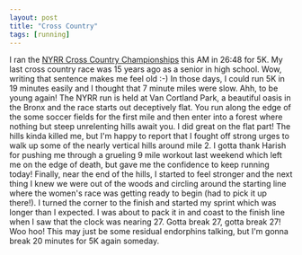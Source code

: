 ```yaml
---
layout: post
title: "Cross Country"
tags: [running]
---
```


I ran the [NYRR Cross Country Championships](http://web2.nyrrc.org/cgi-bin/start.cgi/aes-programs/results/startup.html?result.id=a31116&amp;result.year=2003) this AM in 26:48 for 5K. My last cross country race was 15 years ago as a senior in high school. Wow, writing that sentence makes me feel old :-) In those days, I could run 5K in 19 minutes easily and I thought that 7 minute miles were slow. Ahh, to be young again! The NYRR run is held at Van Cortland Park, a beautiful oasis in the Bronx and the race starts out deceptively flat. You run along the edge of the some soccer fields for the first mile and then enter into a forest where nothing but steep unrelenting hills await you. I did great on the flat part! The hills kinda killed me, but I'm happy to report that I fought off strong urges to walk up some of the nearly vertical hills around mile 2. I gotta thank Harish for pushing me through a grueling 9 mile workout last weekend which left me on the edge of death, but gave me the confidence to keep running today! Finally, near the end of the hills, I started to feel stronger and the next thing I knew we were out of the woods and circling around the starting line where the women's race was getting ready to begin (had to pick it up there!). I turned the corner to the finish and started my sprint which was longer than I expected. I was about to pack it in and coast to the finish line when I saw that the clock was nearing 27. Gotta break 27, gotta break 27! Woo hoo!   This may just be some residual endorphins talking, but I'm gonna break 20 minutes for 5K again someday.
